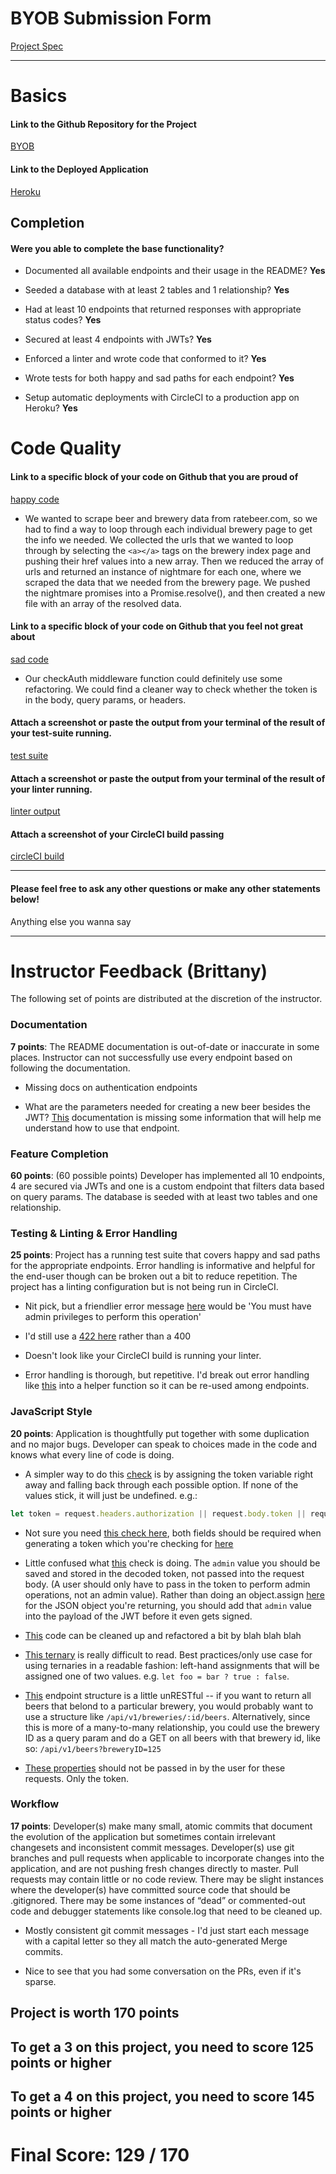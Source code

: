 # BYOB Submission Form

[Project Spec](http://frontend.turing.io/projects/build-your-own-backend.html)

------

# Basics

#### Link to the Github Repository for the Project
[BYOB](https://github.com/tylerjhevia/BYOB)

#### Link to the Deployed Application
[Heroku](https://byob-db-th.herokuapp.com/)


## Completion

#### Were you able to complete the base functionality?

* Documented all available endpoints and their usage in the README?
**Yes**

* Seeded a database with at least 2 tables and 1 relationship?
**Yes**

* Had at least 10 endpoints that returned responses with appropriate status codes?
**Yes**

* Secured at least 4 endpoints with JWTs?
**Yes**

* Enforced a linter and wrote code that conformed to it?
**Yes**

* Wrote tests for both happy and sad paths for each endpoint?
**Yes**

* Setup automatic deployments with CircleCI to a production app on Heroku?
**Yes**

# Code Quality

#### Link to a specific block of your code on Github that you are proud of
[happy code](https://github.com/tylerjhevia/BYOB/blob/master/beerScraper.js#L356-L398)

* We wanted to scrape beer and brewery data from ratebeer.com, so we had to find a way to loop through each individual brewery page to get the info we needed. We collected the urls that we wanted to loop through by selecting the `<a></a>` tags on the brewery index page and pushing their href values into a new array. Then we reduced the array of urls and returned an instance of nightmare for each one, where we scraped the data that we needed from the brewery page. We pushed the nightmare promises into a Promise.resolve(), and then created a new file with an array of the resolved data.

#### Link to a specific block of your code on Github that you feel not great about
[sad code](https://github.com/tylerjhevia/BYOB/blob/master/server.js#L25-L56)

* Our checkAuth middleware function could definitely use some refactoring. We could find a cleaner way to check whether the token is in the body, query params, or headers.

#### Attach a screenshot or paste the output from your terminal of the result of your test-suite running.

[test suite](https://imgur.com/a/l8Lm8)

#### Attach a screenshot or paste the output from your terminal of the result of your linter running.

[linter output](https://imgur.com/a/FolLq)

#### Attach a screenshot of your CircleCI build passing

[circleCI build](https://imgur.com/a/qVQnI)

-----

#### Please feel free to ask any other questions or make any other statements below!

Anything else you wanna say

-----


# Instructor Feedback (Brittany)

The following set of points are distributed at the discretion of the instructor.

### Documentation

**7 points**: The README documentation is out-of-date or inaccurate in some places. Instructor can not successfully use every endpoint based on following the documentation.

* Missing docs on authentication endpoints

* What are the parameters needed for creating a new beer besides the JWT? [This](https://github.com/tylerjhevia/BYOB/blob/master/documentation/beers_endpoints/POST%20beers.md) documentation is missing some information that will help me understand how to use that endpoint. 

### Feature Completion

**60 points**: (60 possible points) Developer has implemented all 10 endpoints, 4 are secured via JWTs and one is a custom endpoint that filters data based on query params. The database is seeded with at least two tables and one relationship.

### Testing & Linting & Error Handling

**25 points**: Project has a running test suite that covers happy and sad paths for the appropriate endpoints. Error handling is informative and helpful for the end-user though can be broken out a bit to reduce repetition. The project has a linting configuration but is not being run in CircleCI.

* Nit pick, but a friendlier error message [here](52) would be 'You must have admin privileges to perform this operation'

* I'd still use a [422 here](61) rather than a 400

* Doesn't look like your CircleCI build is running your linter. 

* Error handling is  thorough, but repetitive. I'd break out error handling like [this](169-172) into a helper function so it can be re-used among endpoints.

### JavaScript Style

**20 points**: Application is thoughtfully put together with some duplication and no major bugs. Developer can speak to choices made in the code and knows what every line of code is doing.

* A simpler way to do this [check](26-44) is by assigning the token variable right away and falling back through each possible option. If none of the values stick, it will just be undefined. e.g.:

```js
let token = request.headers.authorization || request.body.token || request.query.token;
```

* Not sure you need [this check here](49), both fields should be required when generating a token which you're checking for [here](60)

* Little confused what [this](51) check is doing. The `admin` value you should be saved and stored in the decoded token, not passed into the request body. (A user should only have to pass in the token to perform admin operations, not an admin value). Rather than doing an object.assign [here](67-72) for the JSON object you're returning, you should add that `admin` value into the payload of the JWT before it even gets signed.

* [This](76-127) code can be cleaned up and refactored a bit by blah blah blah

* [This ternary](135-139) is really difficult to read. Best practices/only use case for using ternaries in a readable fashion: left-hand assignments that will be assigned one of two values. e.g. `let foo = bar ? true : false`.

* [This](146) endpoint structure is a little unRESTful -- if you want to return all beers that belond to a particular brewery, you would probably want to use a structure like `/api/v1/breweries/:id/beers`. Alternatively, since this is more of a many-to-many relationship, you could use the brewery ID as a query param and do a GET on all beers with that brewery id, like so: `/api/v1/beers?breweryID=125`

* [These properties](165-167) should not be passed in by the user for these requests. Only the token.

### Workflow

**17 points**: Developer(s) make many small, atomic commits that document the evolution of the application but sometimes contain irrelevant changesets and inconsistent commit messages. Developer(s) use git branches and pull requests when applicable to incorporate changes into the application, and are not pushing fresh changes directly to master. Pull requests may contain little or no code review. There may be slight instances where the developer(s) have committed source code that should be .gitignored. There may be some instances of “dead” or commented-out code and debugger statements like console.log that need to be cleaned up.

* Mostly consistent git commit messages - I'd just start each message with a capital letter so they all match the auto-generated Merge commits.

* Nice to see that you had some conversation on the PRs, even if it's sparse.

## Project is worth 170 points

## To get a 3 on this project, you need to score 125 points or higher
## To get a 4 on this project, you need to score 145 points or higher

# Final Score: 129 / 170
